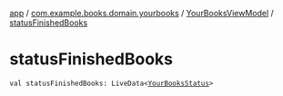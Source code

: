 [app](../../index.md) / [com.example.books.domain.yourbooks](../index.md) / [YourBooksViewModel](index.md) / [statusFinishedBooks](./status-finished-books.md)

# statusFinishedBooks

`val statusFinishedBooks: LiveData<`[`YourBooksStatus`](../-your-books-status/index.md)`>`